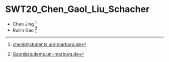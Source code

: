 # SWT20_Chen_Gaol_Liu_Schacher

* Chen Jing [^1]
* Ruilin Gao [^2]


[^1]: chenji@students.uni-marburg.de
[^2]: Gaor@students.uni-marburg.de



